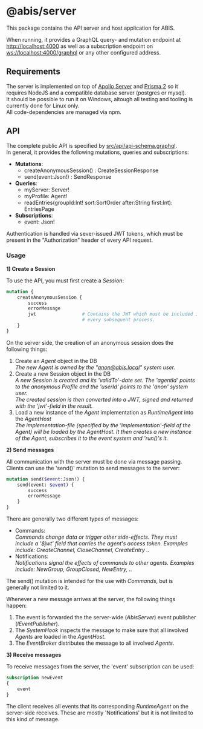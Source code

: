 # @abis/server
This package contains the API server and host application for ABIS.   

When running, it provides a GraphQL query- and mutation endpoint at [http://localhost:4000](http://localhost:4000) as well as a subscription endpoint on [ws://localhost:4000/graphql](ws://localhost:4000/graphql) or any other configured address.  

## Requirements
The server is implemented on top of [Apollo Server](https://www.apollographql.com/docs/apollo-server/) and [Prisma 2](https://www.prisma.io/) so it requires NodeJS and a compatible database server (postgres or mysql).  
It should be possible to run it on Windows, altough all testing and tooling is currently done for Linux only.  
All code-dependencies are managed via npm. 

## API
The complete public API is specified by [src/api/api-schema.graphql](src/api/api-schema.graphql).  
In general, it provides the following mutations, queries and subscriptions:
* **Mutations**:
  * createAnonymousSession() : CreateSessionResponse
  * send(event:Json!) : SendResponse
* **Queries**:
  * myServer: Server!
  * myProfile: Agent!
  * readEntries(groupId:Int! sort:SortOrder after:String first:Int): EntriesPage
* **Subscriptions**:
  * event: Json!

Authentication is handled via sever-issued JWT tokens, which must be present in the "Authorization" header of every API request.  

### Usage  
**1) Create a Session**  
  
To use the API, you must first create a _Session_:
```graphql
mutation {
    createAnonymousSession {
        success
        errorMessage
        jwt                 # Contains the JWT which must be included in the 'Authorization' header of
                            # every subsequent process.
    }
}
```
On the server side, the creation of an anonymous session does the following things:
1) Create an _Agent_ object in the DB  
_The new _Agent_ is owned by the "anon@abis.local" system user._
2) Create a new Session  object in the DB  
_A new _Session_ is created and its 'validTo'-date set. The 'agentId' points to the anonymous Profile and the 'userId' points to the 'anon' system user.  
The created session is then converted into a JWT, signed and returned with the 'jwt'-field in the result._
3) Load a new instance of the _Agent_ implementation as _RuntimeAgent_ into the _AgentHost_  
_The implementation-file (specified by the 'implementation'-field of the Agent) will be loaded by the AgentHost. It then creates a new instance of the Agent, subscribes it to the event system and 'run()'s it._

**2) Send messages**
      
All communication with the server must be done via message passing. Clients can use the 'send()' mutation to send messages to the server:
```graphql
mutation send($event:Json!) {
    send(event: $event) {
        success
        errorMessage
    }
}
```
There are generally two different types of messages:
* Commands:  
_Commands change data or trigger other side-effects. They must include a '$jwt' field that carries the agent's access token.
Examples include: CreateChannel, CloseChannel, CreateEntry .._
* Notifications:  
_Notifications signal the effects of commands to other agents. Examples include: NewGroup, GroupClosed, NewEntry, .._  
  
The send() mutation is intended for the use with _Commands_, but is generally not limited to it.  

Whenever a new message arrives at the server, the following things happen:
1) The event is forwarded the the server-wide (_AbisServer_) event publisher (_IEventPublisher_).
2) The _SystemHook_ inspects the message to make sure that all involved _Agents_ are loaded in the _AgentHost_.
3) The _EventBroker_ distributes the message to all involved _Agents_. 

**3) Receive messages**  

To receive messages from the server, the 'event' subscription can be used:
```graphql
subscription newEvent
{
    event
}
```
The client receives all events that its corresponding _RuntimeAgent_ on the server-side receives. These are mostly 'Notifications' but it is not limited to this kind of message. 